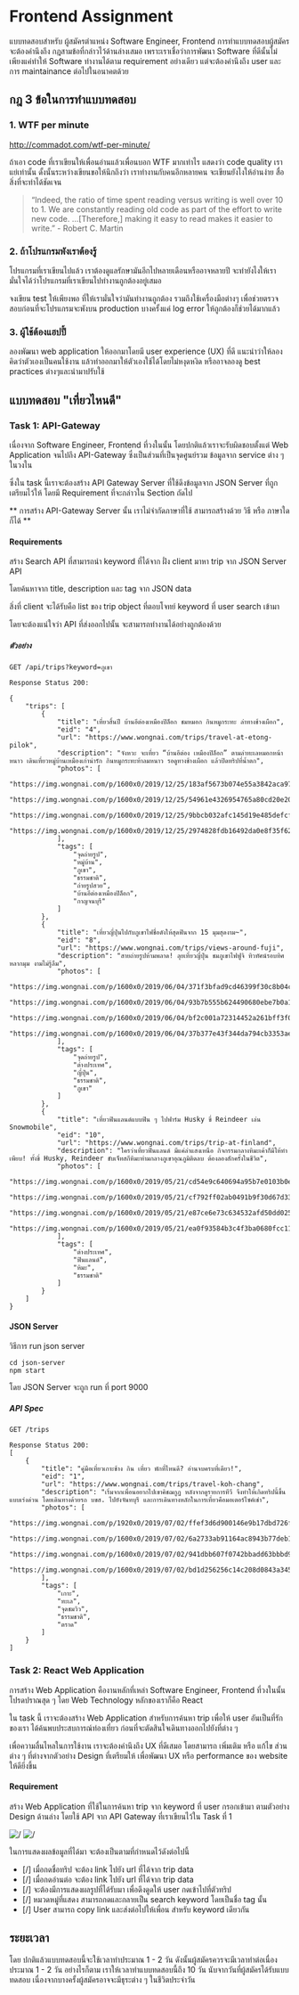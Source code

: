 # Frontend Assignment

แบบทดสอบสำหรับ ผู้สมัครตำแหน่ง Software Engineer, Frontend การทำแบบทดสอบผู้สมัครจะต้องคำนึงถึง กฎสามข้อที่กล่าวไว้ด้านล่างเสมอ เพราะเราเชื่อว่าการพัฒนา Software ที่ดีนั้นไม่เพียงแค่ทำให้ Software ทำงานได้ตาม requirement อย่างเดียว แต่จะต้องคำนึงถึง user และการ maintainance ต่อไปในอนาคตด้วย

## กฎ 3 ข้อในการทำแบบทดสอบ

### 1. WTF per minute

http://commadot.com/wtf-per-minute/

ถ้าเอา code ที่เราเขียนให้เพื่อนอ่านแล้วเพื่อนบอก WTF มากเท่าไร แสดงว่า code quality เราแย่เท่านั้น
ดั้งนั้นระหว่างเขียนขอให้นึกถึงว่า เราทำงานกับคนอีกหลายคน จะเขียนยังไงให้อ่านง่าย สื่อสิ่งที่จะทำได้ชัดเจน

> “Indeed, the ratio of time spent reading versus writing is well over 10 to 1. We are constantly reading old code as part of the effort to write new code. ...[Therefore,] making it easy to read makes it easier to write.” - Robert C. Martin

### 2. ถ้าโปรแกรมพังเราต้องรู้

โปรแกรมที่เราเขียนไปแล้ว เราต้องดูแลรักษามันอีกไปหลายเดือนหรืออาจหลายปี จะทำยังไงให้เรามั่นใจได้ว่าโปรแกรมที่เราเขียนไปทำงานถูกต้องอยู่เสมอ

จงเขียน test ให้เพียงพอ ที่ให้เรามั่นใจว่ามันทำงานถูกต้อง รวมถึงใช้เครื่องมือต่างๆ เพื่อช่วยตรวจสอบก่อนที่จะโปรแกรมจะพังบน production บางครั้งแค่ log error ให้ถูกต้องก็ช่วยได้มากแล้ว

### 3. ผู้ใช้ต้องแฮปปี้

ลองพัฒนา web application ให้ออกมาโดยมี user experience (UX) ที่ดี
แนะนำว่าให้ลองคิดว่าตัวเองเป็นคนใช้งาน แล้วทำออกมาให้ตัวเองใช้ได้โดยไม่หงุดหงิด
หรืออาจลองดู best practices ต่างๆและนำมาปรับใช้

## แบบทดสอบ "เที่ยวไหนดี"

### Task 1: API-Gateway

เนื่องจาก Software Engineer, Frontend ที่วงในนั้น โดยปกติแล้วเราจะรับผิดชอบตั้งแต่ Web Application จนไปถึง API-Gateway ซึ่งเป็นส่วนที่เป็นจุดศูนย์รวม ข้อมูลจาก service ต่าง ๆ ในวงใน

ซึ่งใน task นี้เราจะต้องสร้าง API Gateway Server ที่ใช้ดึงข้อมูลจาก JSON Server ที่ถูกเตรียมไว้ให้ โดยมี Requirement ที่จะกล่าวใน Section ถัดไป

** การสร้าง API-Gateway Server นั้น เราไม่จำกัดภาษาที่ใช้ สามารถสร้างด้วย วิธี หรือ ภาษาใดก็ได้ **

#### Requirements

สร้าง Search API ที่สามารถนำ keyword ที่ได้จาก ฝั่ง client มาหา trip จาก JSON Server API

โดยค้นหาจาก title, description และ tag จาก JSON data

สิ่งที่ client จะได้รับคือ list ของ trip object ที่ตอบโจทย์ keyword ที่ user search เข้ามา

โดยจะต้องแน่ใจว่า API ที่ส่งออกไปนั้น จะสามารถทำงานได้อย่างถูกต้องด้วย

##### ตัวอย่าง

```
GET /api/trips?keyword=ภูเขา

Response Status 200:

{
    "trips": [
        {
            "title": "เที่ยวสิ้นปี บ้านอีต่องเหมืองปิล็อก ชมหมอก กินหมูกระทะ ล่าทางช้างเผือก",
            "eid": "4",
            "url": "https://www.wongnai.com/trips/travel-at-etong-pilok",
            "description": "จังหวะ จะเที่ยว “บ้านอีต่อง เหมืองปิล็อก” ตามล่าทะเลหมอกหน้าหนาว เดินเที่ยวหมู่บ้านเหมืองเก่าน่ารัก กินหมูกระทะท้าลมหนาว รอดูทางช้างเผือก แล้วปิดทริปที่น้ำตก",
            "photos": [
                "https://img.wongnai.com/p/1600x0/2019/12/25/183af5673b074e55a3842aca97676220.jpg",
                "https://img.wongnai.com/p/1600x0/2019/12/25/54961e4326954765a80cd20e2044083d.jpg",
                "https://img.wongnai.com/p/1600x0/2019/12/25/9bbcb032afc145d19e485defcf2067c1.jpg",
                "https://img.wongnai.com/p/1600x0/2019/12/25/2974828fdb16492da0e8f35f627ade7a.jpg"
            ],
            "tags": [
                "จุดถ่ายรูป",
                "หมู่บ้าน",
                "ภูเขา",
                "ธรรมชาติ",
                "ถ่ายรูปสวย",
                "บ้านอีต่องเหมืองปิล็อก",
                "กาญจนบุรี"
            ]
        },
        {
            "title": "เที่ยวญี่ปุ่นไปกับภูเขาไฟชื่อดังให้สุดฟินจาก 15 มุมสุดงาม~",
            "eid": "8",
            "url": "https://www.wongnai.com/trips/views-around-fuji",
            "description": "สายถ่ายรูปห้ามพลาด! ลุยเที่ยวญี่ปุ่น ชมภูเขาไฟฟูจิ ทิวทัศน์รอบทิศหลากมุม งามไม่รู้ลืม",
            "photos": [
                "https://img.wongnai.com/p/1600x0/2019/06/04/371f3bfad9cd46399f30c8b04c816597.jpg",
                "https://img.wongnai.com/p/1600x0/2019/06/04/93b7b555b624490680ebe7b0a16b0519.jpg",
                "https://img.wongnai.com/p/1600x0/2019/06/04/bf2c001a72314452a261bff3f039ccdc.jpg",
                "https://img.wongnai.com/p/1600x0/2019/06/04/37b377e43f344da794cb3353aeca3fcf.jpg"
            ],
            "tags": [
                "จุดถ่ายรูป",
                "ต่างประเทศ",
                "ญี่ปุ่น",
                "ธรรมชาติ",
                "ภูเขา"
            ]
        },
        {
            "title": "เที่ยวฟินแลนด์แบบฟิน ๆ ไปฟาร์ม Husky ขี่ Reindeer เล่น Snowmobile",
            "eid": "10",
            "url": "https://www.wongnai.com/trips/trip-at-finland",
            "description": "ใครว่าเที่ยวฟินแลนด์ มีแค่ล่าแสงเหนือ กิจกรรมกลางหิมะเค้าก็มีให้ทำเพียบ! ทั้งขี่ Husky, Reindeer ขับเจ็ทสกีหิมะท่ามกลางภูเขาอุณภูมิติดลบ ต้องลองสักครั้งในชีวิต",
            "photos": [
                "https://img.wongnai.com/p/1600x0/2019/05/21/cd54e9c640694a95b7e0103b0ead5408.jpg",
                "https://img.wongnai.com/p/1600x0/2019/05/21/cf792ff02ab0491b9f30d67d33634f78.jpg",
                "https://img.wongnai.com/p/1600x0/2019/05/21/e87ce6e73c634532afd50dd02517fee9.jpg",
                "https://img.wongnai.com/p/1600x0/2019/05/21/ea0f93584b3c4f3ba0680fcc11bc3a13.jpg"
            ],
            "tags": [
                "ต่างประเทศ",
                "ฟินแลนด์",
                "หิมะ",
                "ธรรมชาติ"
            ]
        }
    ]
}
```

#### JSON Server

วิธีการ run json server

```
cd json-server
npm start
```

โดย JSON Server จะถูก run ที่ port 9000

##### API Spec

```
GET /trips

Response Status 200:
[
    {
        "title": "คู่มือเที่ยวเกาะช้าง กิน เที่ยว พักที่ไหนดี? อ่านจบครบที่เดียว!",
        "eid": "1",
        "url": "https://www.wongnai.com/trips/travel-koh-chang",
        "description": "เริ่มจากเพื่อนอยากไปเขาคิชฌกูฏ หลังจากดูรายการทีวี จึงทำให้เกิดทริปนี้ขึ้นแบบเร่งด่วน โดยเดินทางด้วยรถ บขส. ไปยังจันทบุรี และการเดินทางหลักในการเที่ยวคือมอเตอร์ไซค์เช่า",
        "photos": [
            "https://img.wongnai.com/p/1920x0/2019/07/02/ffef3d6d900146e9b17dbd726fd8bab6.jpg",
            "https://img.wongnai.com/p/1600x0/2019/07/02/6a2733ab91164ac8943b77deb14fdbde.jpg",
            "https://img.wongnai.com/p/1600x0/2019/07/02/941dbb607f0742bbadd63bbbd993e187.jpg",
            "https://img.wongnai.com/p/1600x0/2019/07/02/bd1d256256c14c208d0843a345f75741.jpg"
        ],
        "tags": [
            "เกาะ",
            "ทะเล",
            "จุดชมวิว",
            "ธรรมชาติ",
            "ตราด"
        ]
    }
]
```

### Task 2: React Web Application

การสร้าง Web Application คืองานหลักที่เหล่า Software Engineer, Frontend ที่วงในนั้นโปรดปราณสุด ๆ โดย Web Technology หลักของเราก็คือ React

ใน task นี้ เราจะต้องสร้าง Web Application สำหรับการค้นหา trip เพื่อให้ user อันเป็นที่รักของเรา ได้ค้นพบประสบการณ์ท่องเที่ยว ก่อนที่จะตัดสินใจเดินทางออกไปยังที่ต่าง ๆ

เพื่อความลื่นไหลในการใช้งาน เราจะต้องคำนึงถึง UX ที่ดีเสมอ โดยสามารถ เพิ่มเติม หรือ แก้ไข ส่วนต่าง ๆ ที่ต่างจากตัวอย่าง Design ที่เตรียมให้ เพื่อพัฒนา UX หรือ performance ของ website ให้ดียิ่งขึ้น

#### Requirement

สร้าง Web Application ที่ใช้ในการค้นหา trip จาก keyword ที่ user กรอกเข้ามา ตามตัวอย่าง Design ด้านล่าง โดยใช้ API จาก API Gateway ที่เราเขียนไว้ใน Task ที่ 1

![/](./design.jpg)
![/](./design-searching.jpg)

ในการแสดงผลข้อมูลที่ได้มา จะต้องเป็นตามที่กำหนดไว้ดังต่อไปนี้

- [/] เมื่อกดชื่อทริป จะต้อง link ไปยัง url ที่ได้จาก trip data
- [/] เมื่อกดอ่านต่อ จะต้อง link ไปยัง url ที่ได้จาก trip data
- [/] จะต้องมีการแสดงผลรูปที่ได้รับมา เพื่อดึงดูดให้ user กดเข้าไปที่ตัวทริป
- [/] หมวดหมู่ที่แสดง สามารถกดและกลายเป็น search keyword โดยเป็นชื่อ tag นั้น
- [/] User สามารถ copy link และส่งต่อไปให้เพื่อน สำหรับ keyword เดียวกัน

## ระยะเวลา

โดย ปกติแล้วแบบทดสอบนี้จะใช้เวลาทำประมาณ 1 - 2 วัน ดังนั้นผู้สมัครควรจะมีเวลาทำต่อเนื่องประมาณ 1 - 2 วัน อย่างไรก็ตาม เราให้เวลาทำแบบทดสอบนี้ถึง 10 วัน นับจากวันที่ผู้สมัครได้รับแบบทดสอบ เนื่องจากบางครั้งผู้สมัครอาจจะมีธุระต่าง ๆ ในชีวิตประจำวัน
